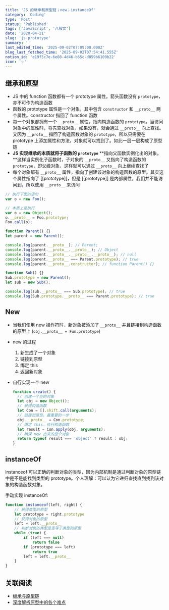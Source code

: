 ```yaml
---
title: 'JS 的继承和原型链；new；instanceOf'
category: 'Coding'
type: 'Post'
status: 'Published'
tags: ['JavaScript', '八股文']
date: '2020-04-21'
slug: 'js-prototype'
summary: ''
last_edited_time: '2025-09-02T07:09:00.000Z'
blog_last_fetched_time: '2025-09-02T07:54:41.555Z'
notion_id: 'e19f5c7e-6e08-4d46-b65c-d059b6109b22'
icon: '✨'
---
```


## 继承和原型

- JS 中的 function 函数都有一个 prototype 属性。箭头函数没有 `prototype`，亦不可作为构造函数
- 函数的 prototype 属性是一个对象，其中包含 `constructor` 和 `__proto__` 两个属性。constructor 指回了 function 函数
- 每一个对象都拥有一个 `__proto__` 属性，指向构造函数的 `prototype`。当访问对象中的属性时，将先查找对象，如果没有，就会通过 `__proto__` 向上查找。又因为 `__proto__` 指回了构造函数对象的 `prototype`，所以只需要在 prototype 上添加属性和方法，对象就可以找到了。如此一层一层构成了原型链
- **JS 实现继承的本质就将子函数的** **`prototype`** **指向父函数实例化出的对象。**这样当实例化子函数时，子对象的 `__proto__` 又指向了构造函数的 `prototype`，即父级对象，这样就可以通过 `__proto__` 向上继续查找了
- 每个对象都有 `__proto__` 属性，指向了创建该对象的构造函数的原型。其实这个属性指向了 [[prototype]]，但是 [[prototype]] 是内部属性，我们并不能访问到，所以使用 `__proto__` 来访问

```javascript
// 执行下面的语句
var o = new Foo();

// 本质上是执行
var o = new Object();
o.__proto__ = Foo.prototype;
Foo.call(o);
```

```javascript
function Parent() {}
let parent = new Parent();

console.log(parent.__proto__); // Parent;
console.log(parent.__proto__.__proto__); // Object
console.log(parent.__proto__.__proto__.__proto__); // null
console.log(parent.__proto__ === Parent.prototype); // true
console.log(parent.__proto__.constructor); // function Parent() {}

function Sub() {}
Sub.prototype = new Parent();
let sub = new Sub();

console.log(sub.__proto__ === Sub.prototype); // true
console.log(Sub.prototype.__proto__ === Parent.prototype); // true
```

## New

- 当我们使用 new 操作符时，新对象被添加了 `__proto__` 并且链接到构造函数的原型上 (`obj.__proto__ = Fun.prototype`)
- new 的过程
  1. 新生成了一个对象
  2. 链接到原型
  3. 绑定 this
  4. 返回新对象
- 自行实现一个 new

  ```javascript
  function create() {
    // 创建一个空的对象
    let obj = new Object();
    // 获得构造函数
    let Con = [].shift.call(arguments);
    // 链接到原型。最重要的一步：
    obj.__proto__ = Con.prototype;
    // 绑定 this，执行构造函数
    let result = Con.apply(obj, arguments);
    // 确保 new 出来的是个对象
    return typeof result === 'object' ? result : obj;
  }
  ```

## instanceOf

instanceof 可以正确的判断对象的类型，因为内部机制是通过判断对象的原型链中是不是能找到类型的 prototype。个人理解：可以认为它递归查找直到找到该对象的构造函数对象。

手动实现 instanceOf:

```javascript
function instanceof(left, right) {
    // 获得类型的原型
    let prototype = right.prototype
    // 获得对象的原型
    left = left.__proto__
    // 判断对象的类型是否等于类型的原型
    while (true) {
    	if (left === null)
    		return false
    	if (prototype === left)
    		return true
    	left = left.__proto__
    }
}
```

## 关联阅读

- [继承与原型链](https://developer.mozilla.org/zh-CN/docs/Web/JavaScript/Guide/Inheritance_and_the_prototype_chain)
- [深度解析原型中的各个难点](https://github.com/KieSun/Dream/issues/2)
